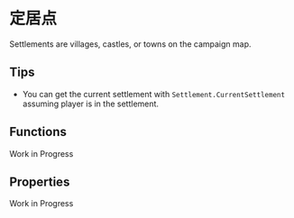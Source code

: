# 定居点

Settlements are villages, castles, or towns on the campaign map.

## Tips

* You can get the current settlement with `Settlement.CurrentSettlement` assuming player is in the settlement.

## Functions
Work in Progress

## Properties
Work in Progress
